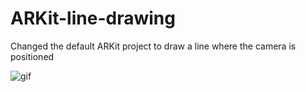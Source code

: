 # ARKit-line-drawing
Changed the default ARKit project to draw a line where the camera is positioned

![gif](https://thumbs.gfycat.com/DirectInsignificantIcefish-size_restricted.gif)

